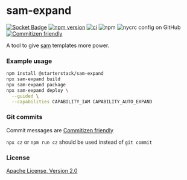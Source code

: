 # sam-expand

[![Socket Badge](https://socket.dev/api/badge/npm/package/@starterstack/sam-expand)](https://socket.dev/npm/package/@starterstack/sam-expand)
[![npm version](https://img.shields.io/npm/v/@starterstack/sam-expand.svg?style=flat)](https://www.npmjs.com/package/@starterstack/sam-expand)
[![ci](https://github.com/starterstack/sam-expand/actions/workflows/ci.yml/badge.svg)](https://github.com/starterstack/sam-expand/actions/workflows/ci.yml)
![npm](https://img.shields.io/npm/dm/@starterstack/sam-expand)
![nycrc config on GitHub](https://img.shields.io/nycrc/starterstack/sam-expand?label=coverage)
[![Commitizen friendly](https://img.shields.io/badge/commitizen-friendly-brightgreen.svg)](https://commitizen.github.io/cz-cli/)

A tool to give [sam](https://docs.aws.amazon.com/serverless-application-model/latest/developerguide/install-sam-cli.html) templates more power.

### Example usage

```sh
npm install @starterstack/sam-expand
npx sam-expand build
npx sam-expand package
npx sam-expand deploy \
  --guided \
  --capabilities CAPABILITY_IAM CAPABILITY_AUTO_EXPAND
```

### Git commits

Commit messages are [Commitizen friendly](https://github.com/commitizen/cz-cli#making-your-repo-commitizen-friendly)

`npx cz` or `npm run cz` should be used instead of `git commit`

### License

[Apache License, Version 2.0](LICENSE)
